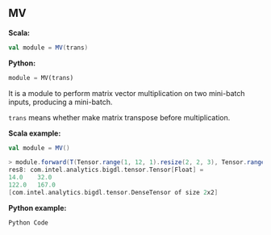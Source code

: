 ## MV ##

**Scala:**
```scala
val module = MV(trans)
```
**Python:**
```python
module = MV(trans)
```

It is a module to perform matrix vector multiplication on two mini-batch inputs, producing a mini-batch.

`trans` means whether make matrix transpose before multiplication.


**Scala example:**
```scala
val module = MV()

> module.forward(T(Tensor.range(1, 12, 1).resize(2, 2, 3), Tensor.range(1, 6, 1).resize(2, 3)))
res8: com.intel.analytics.bigdl.tensor.Tensor[Float] =
14.0	32.0
122.0	167.0
[com.intel.analytics.bigdl.tensor.DenseTensor of size 2x2]
```

**Python example:**
```python
Python Code
```

